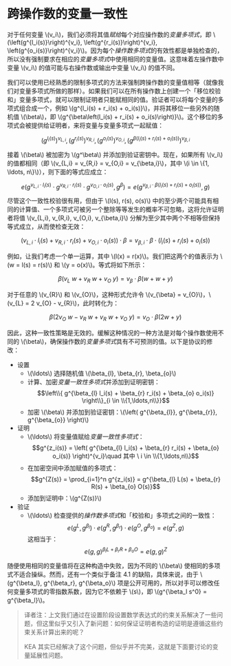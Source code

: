 # 跨操作数的变量一致性

对于任何变量 \\(v_i\\)，我们必须将其值*赋给*每个对应操作数的*变量多项式*，即 \\(\left(g^{l_i(s)}\right)^{v_i}, \left(g^{r_i(s)}\right)^{v_i}, \left(g^{o_i(s)}\right)^{v_i}\\)。因为每个*操作数多项式*的有效性都是单独检查的，所以没有强制要求在相应的*变量多项式*中使用相同的变量值。这意味着左操作数中变量 \\(v_i\\) 的值可能与右操作数或输出中变量 \\(v_i\\) 的值不同。

我们可以使用已经熟悉的限制多项式的方法来强制跨操作数的变量值相等（就像我们对变量多项式所做的那样）。如果我们可以在所有操作数上创建一个「移位校验和」变量多项式，就可以限制证明者只能赋相同的值。验证者可以将每个变量的多项式组合成一个，例如 \\(g^{l_i(s) + r_i(s) + o_i(s)}\\)，并将其移位一些另外的随机值 \\(\beta\\)，即 \\(g^{\beta\left(l_i(s) + r_i(s) + o_i(s)\right)}\\)。这个移位的多项式会被提供给证明者，来将变量与变量多项式一起赋值：

$$\left(g^{l_i(s)}\right)^{v_{L,i}}, \left(g^{r_i(s)}\right)^{v_{R,i}}, \left(g^{o_i(s)}\right)^{v_{O,i}}, \left(g^{\beta(l_i(s) + r_i(s) + o_i(s))}\right)^{v_{\beta,i}}$$

接着 \\(\beta\\) 被加密为 \\(g^\beta\\) 并添加到验证密钥中。现在，如果所有 \\(v_i\\) 的值都相同（即 \\(v_{L,i} = v_{R,i} = v_{O,i} = v_{\beta,i}\\)，其中 \\(i \in \\{1, \ldots, n\\}\\)），则下面的等式应成立：

$$e\left( g^{v_{L,i} \cdot l_i(s)} \cdot g^{v_{R,i} \cdot r_i(s)} \cdot g^{v_{O,i} \cdot o_i(s)}, g^\beta \right) = e\left( g^{v_{\beta,i} \cdot \beta(l_i(s) + r_i(s) + o_i(s))}, g \right)$$

尽管这个一致性校验很有用，但由于 \\(l(s), r(s), o(s)\\) 中的至少两个可能具有相同的计算值、一个多项式可被另一个整除等等发生的概率不可忽略，这将允许证明者将值 \\(v_{L,i}, v_{R,i}, v_{O,i}, v_{\beta,i}\\) 分解为至少其中两个不相等但保持等式成立，从而使检查无效：

$$\left(v_{L,i} \cdot l_i(s) + v_{R,i} \cdot r_i(s) + v_{O,i} \cdot o_i(s)\right) \cdot \beta = v_{\beta,i} \cdot \beta\cdot\left(l_i(s) + r_i(s) + o_i(s)\right)$$

例如，让我们考虑一个单一运算，其中 \\(l(x) = r(x)\\)。我们把这两个的值表示为 \\(w = l(s) = r(s)\\) 和 \\(y = o(x)\\)。等式将如下所示：

$$\beta (v_{L}\ w + v_{R}\ w + v_{O}\ y) = v_{\beta} \cdot \beta (w + w + y)$$

对于任意的 \\(v_{R}\\) 和 \\(v_{O}\\)，这种形式允许令 \\(v_{\beta} = v_{O}\\)，\\(v_{L} = 2 v_{O} - v_{R}\\)，此时转化为：

$$\beta (2 v_O\ w - v_{R}\ w + v_{R}\ w + v_{O}\ y) = v_O \cdot \beta (2w + y)$$

因此，这种一致性策略是无效的。缓解这种情况的一种方法是对每个操作数使用不同的 \\(\beta\\)，确保操作数的*变量多项式*具有不可预测的值。以下是协议的修改：

* 设置
  * \\(\ldots\\) 选择随机值 \\(\beta_{l}, \beta_{r}, \beta_{o}\\)
  * 计算、加密*变量一致性多项式*并添加到证明密钥：
  $$\left\\{ g^{\beta_{l} l_i(s) + \beta_{r} r_i(s) + \beta_{o} o_i(s)} \right\\}_{i \in \\{1,\ldots,n\\}}$$
  * 加密 \\(\beta\\) 并添加到验证密钥：\\(\left( g^{\beta_{l}}, g^{\beta_{r}}, g^{\beta_{o}} \right)\\)
* 证明
  * \\(\ldots\\) 将变量值赋给*变量一致性多项式*：
    $$g^{z_i(s)} = \left( g^{\beta_{l} l_i(s) + \beta_{r} r_i(s) + \beta_{o} o_i(s)} \right)^{v_i}\quad 其中 \ i \in \\{1,\ldots,n\\}$$
  * 在加密空间中添加赋值的多项式：
    $$g^{Z(s)} = \prod_{i=1}^n g^{z_i(s)} = g^{\beta_{l} L(s) + \beta_{r} R(s) + \beta_{o} O(s)}$$
  * 添加到证明中：\\(g^{Z(s)}\\)
* 验证
  * \\(\ldots\\) 检查提供的*操作数多项式*和「校验和」多项式之间的一致性：
    $$e\left( g^{L}, g^{\beta_{l}} \right) \cdot e\left( g^{R}, g^{\beta_{r}} \right) \cdot e\left( g^{O}, g^{\beta_{o}} \right) = e\left( g^{Z}, g \right)$$
    这相当于：
    $${e\left( g,g \right)}^{\beta_{l} L + \beta_{r} R + \beta_{o} O} = {e\left( g,g \right)}^{Z}$$

随便使用相同的变量值将在这种构造中失败，因为不同的 \\(\beta\\) 使相同的多项式不适合操纵。然而，还有一个类似于备注 4.1 的缺陷，具体来说，由于 \\(g^{\beta_l}, g^{\beta_r}, g^{\beta_o}\\) 项是公开可用的，所以对手可以修改任何变量多项式的零指数系数，因为它不依赖于 \\(s\\)，即 \\(g^{\beta_l s^0} = g^{\beta_l}\\)。

> 译者注：上文我们通过在设置阶段设置数学表达式的约束关系解决了一些问题，但这里似乎又引入了新问题：如何保证证明者构造的证明是遵循这些约束关系计算出来的呢？
>
> KEA 其实已经解决了这个问题，但似乎并不完美，这就是下面要讨论的变量延展性问题。
